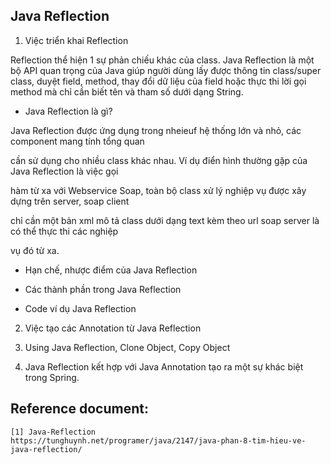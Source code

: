 ## Java Reflection

1. Việc triển khai Reflection
	
Reflection thể hiện 1 sự phản chiếu khác của class. Java Reflection là một bộ API quan trọng của Java giúp người dùng lấy được thông tin class/super class, duyệt field, method, thay đổi dữ liệu của field hoặc thực thi lời gọi method mà chỉ cần biết tên và tham số dưới dạng String.

    
+ Java Reflection là gì?

Java Reflection được ứng dụng trong nheieuf hệ thống lớn và nhỏ, các component mang tính tổng quan

cần sử dụng cho nhiều class khác nhau. Ví dụ điển hình thường gặp của Java Reflection là việc gọi

hàm từ xa với Webservice Soap, toàn bộ class xử lý nghiệp vụ được xây dựng trên server, soap client

chỉ cần một bản xml mô tả class dưới dạng text kèm theo url soap server là có thể thực thi các nghiệp

vụ đó từ xa.

    
	
+ Hạn chế, nhược điểm của Java Reflection
    


+ Các thành phần trong Java Reflection
    
	

+ Code ví dụ Java Reflection

    

2. Việc tạo các Annotation từ Java Reflection

    

3. Using Java Reflection, Clone Object, Copy Object
	
	

4. Java Reflection kết hợp với Java Annotation tạo ra một sự khác biệt trong Spring.
	
	

## Reference document:
    [1] Java-Reflection
    https://tunghuynh.net/programer/java/2147/java-phan-8-tim-hieu-ve-java-reflection/
